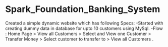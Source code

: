 # Spark_Foundation_Banking_System
Created a simple dynamic website which has following Specs:
-Started with creating dummy data in database for upto 10 customers using MySql.
-Flow : Home Page > View all Customers > Select and View one Customer > Transfer Money > Select customer to transfer to > View all Customers .
